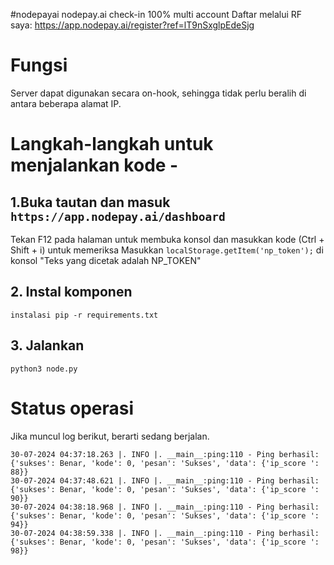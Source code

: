 #nodepayai
nodepay.ai check-in 100% multi account 
Daftar melalui RF saya: https://app.nodepay.ai/register?ref=lT9nSxglpEdeSjg
# Fungsi
Server dapat digunakan secara on-hook, sehingga tidak perlu beralih di antara beberapa alamat IP.

# Langkah-langkah untuk menjalankan kode -
## 1.Buka tautan dan masuk ``https://app.nodepay.ai/dashboard``
Tekan F12 pada halaman untuk membuka konsol dan masukkan kode (Ctrl + Shift + i) untuk memeriksa
Masukkan ``localStorage.getItem('np_token');`` di konsol
"Teks yang dicetak adalah NP_TOKEN"



## 2. Instal komponen
``` pesta
instalasi pip -r requirements.txt
```

## 3. Jalankan
``` pesta
python3 node.py
```




# Status operasi
Jika muncul log berikut, berarti sedang berjalan.
``` pesta
30-07-2024 04:37:18.263 |. INFO |. __main__:ping:110 - Ping berhasil: {'sukses': Benar, 'kode': 0, 'pesan': 'Sukses', 'data': {'ip_score ': 88}}
30-07-2024 04:37:48.621 |. INFO |. __main__:ping:110 - Ping berhasil: {'sukses': Benar, 'kode': 0, 'pesan': 'Sukses', 'data': {'ip_score ': 90}}
30-07-2024 04:38:18.968 |. INFO |. __main__:ping:110 - Ping berhasil: {'sukses': Benar, 'kode': 0, 'pesan': 'Sukses', 'data': {'ip_score ': 94}}
30-07-2024 04:38:59.338 |. INFO |. __main__:ping:110 - Ping berhasil: {'sukses': Benar, 'kode': 0, 'pesan': 'Sukses', 'data': {'ip_score ': 98}}
```